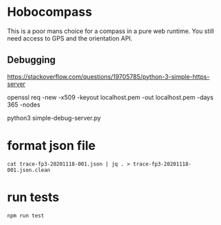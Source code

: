# Hobocompass

This is a poor mans choice for a compass in a pure web runtime. You still need access to GPS and the orientation API.

## Debugging

https://stackoverflow.com/questions/19705785/python-3-simple-https-server

openssl req -new -x509 -keyout localhost.pem -out localhost.pem -days 365 -nodes

python3 simple-debug-server.py


# format json file

`cat trace-fp3-20201118-001.json | jq . > trace-fp3-20201118-001.json.clean`

# run tests

`npm run test`
